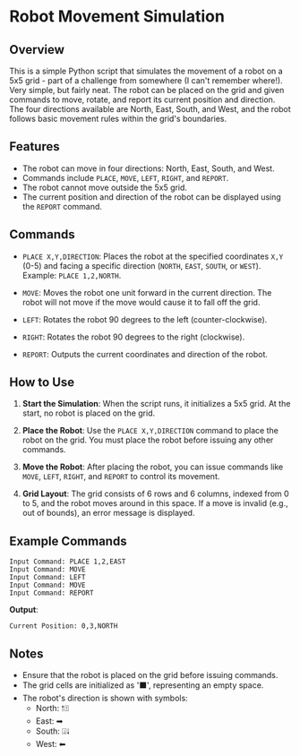 # Robot Movement Simulation

## Overview

This is a simple Python script that simulates the movement of a robot on a 5x5 grid - part of a challenge from somewhere (I can't remember where!). Very simple, but fairly neat. The robot can be placed on the grid and given commands to move, rotate, and report its current position and direction. The four directions available are North, East, South, and West, and the robot follows basic movement rules within the grid's boundaries.

## Features

- The robot can move in four directions: North, East, South, and West.
- Commands include `PLACE`, `MOVE`, `LEFT`, `RIGHT`, and `REPORT`.
- The robot cannot move outside the 5x5 grid.
- The current position and direction of the robot can be displayed using the `REPORT` command.

## Commands

- `PLACE X,Y,DIRECTION`:
  Places the robot at the specified coordinates `X,Y` (0-5) and facing a specific direction (`NORTH`, `EAST`, `SOUTH`, or `WEST`). Example: `PLACE 1,2,NORTH`.
  
- `MOVE`:
  Moves the robot one unit forward in the current direction. The robot will not move if the move would cause it to fall off the grid.
  
- `LEFT`:
  Rotates the robot 90 degrees to the left (counter-clockwise).

- `RIGHT`:
  Rotates the robot 90 degrees to the right (clockwise).
  
- `REPORT`:
  Outputs the current coordinates and direction of the robot.

## How to Use

1. **Start the Simulation**:
   When the script runs, it initializes a 5x5 grid. At the start, no robot is placed on the grid.
   
2. **Place the Robot**:
   Use the `PLACE X,Y,DIRECTION` command to place the robot on the grid. You must place the robot before issuing any other commands.
   
3. **Move the Robot**:
   After placing the robot, you can issue commands like `MOVE`, `LEFT`, `RIGHT`, and `REPORT` to control its movement.

4. **Grid Layout**:
   The grid consists of 6 rows and 6 columns, indexed from 0 to 5, and the robot moves around in this space. If a move is invalid (e.g., out of bounds), an error message is displayed.

## Example Commands

```
Input Command: PLACE 1,2,EAST
Input Command: MOVE
Input Command: LEFT
Input Command: MOVE
Input Command: REPORT
```

**Output**:

```
Current Position: 0,3,NORTH
```

## Notes

- Ensure that the robot is placed on the grid before issuing commands. 
- The grid cells are initialized as '⬛', representing an empty space.
- The robot's direction is shown with symbols:
  - North: 🠑⍐
  - East: ➡
  - South: ⍗🠓
  - West: ⬅

